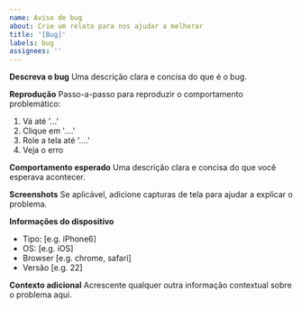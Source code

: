 ```yaml
---
name: Aviso de bug
about: Crie um relato para nos ajudar a melhorar
title: '[Bug]'
labels: bug
assignees: ''
---
```

**Descreva o bug**
Uma descrição clara e concisa do que é o bug.

**Reprodução**
Passo-a-passo para reproduzir o comportamento problemático:

1. Vá até '...'
2. Clique em '....'
3. Role a tela até '....'
4. Veja o erro

**Comportamento esperado**
Uma descrição clara e concisa do que você esperava acontecer.

**Screenshots**
Se aplicável, adicione capturas de tela para ajudar a explicar o problema.

**Informações do dispositivo**

- Tipo: [e.g. iPhone6]
- OS: [e.g. iOS]
- Browser [e.g. chrome, safari]
- Versão [e.g. 22]

**Contexto adicional**
Acrescente qualquer outra informação contextual sobre o problema aqui.
